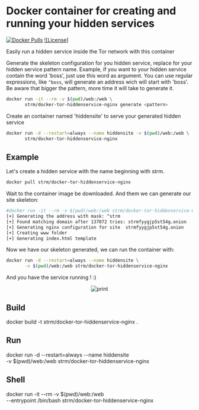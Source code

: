 # Docker container for creating and running your hidden services 
[![Docker Pulls](https://img.shields.io/docker/pulls/strm/docker-tor-hiddenservice-nginx.svg?style=plastic)](https://hub.docker.com/r/strm/docker-tor-hiddenservice-nginx/)
[![License]](https://img.shields.io/badge/License-GPL-blue.svg?style=plastic)


Easily run a hidden service inside the Tor network with this container


Generate the skeleton configuration for you hidden service, replace <pattern> for your hidden service pattern name.
Example, if you want to your hidden service contain the word 'boss', just use this word as argument. You can use regular expressions, like ```^boss```, will generate an address wich will start with 'boss'. Be aware that bigger the pattern, more time it will take to generate it.

```sh
docker run -it --rm -v $(pwd)/web:/web \
       strm/docker-tor-hiddenservice-nginx generate <pattern>
```


Create an container named 'hiddensite' to serve your generated hidden service

```sh
docker run -d --restart=always --name hiddensite -v $(pwd)/web:/web \
       strm/docker-tor-hiddenservice-nginx 
```

## Example

Let's create a hidden service with the name beginning with strm.

```sh
docker pull strm/docker-tor-hiddenservice-nginx
```

Wait to the container image be downloaded. And them we can generate our site skeleton:

```sh
#docker run -it --rm -v $(pwd)/web:/web strm/docker-tor-hiddenservice-nginx generate ^strm
[+] Generating the address with mask: ^strm
[+] Found matching domain after 137072 tries: strmfyygjp5st54g.onion
[+] Generating nginx configuration for site  strmfyygjp5st54g.onion
[+] Creating www folder
[+] Generating index.html template
```

Now we have our skeleton generated, we can run the container with:

```sh
docker run -d --restart=always --name hiddensite \
       -v $(pwd)/web:/web strm/docker-tor-hiddenservice-nginx
```

And you have the service running ! :)

<p align="center">
  <img src="https://github.com/opsxcq/docker-tor-hiddenservice-nginx/raw/master/print.png" alt="print"/>
  </p>

## Build

docker build -t strm/docker-tor-hiddenservice-nginx .

## Run

docker run -d --restart=always --name hiddensite \
       -v $(pwd)/web:/web strm/docker-tor-hiddenservice-nginx 

## Shell

docker run -it --rm -v $(pwd)/web:/web \
       --entrypoint /bin/bash strm/docker-tor-hiddenservice-nginx

